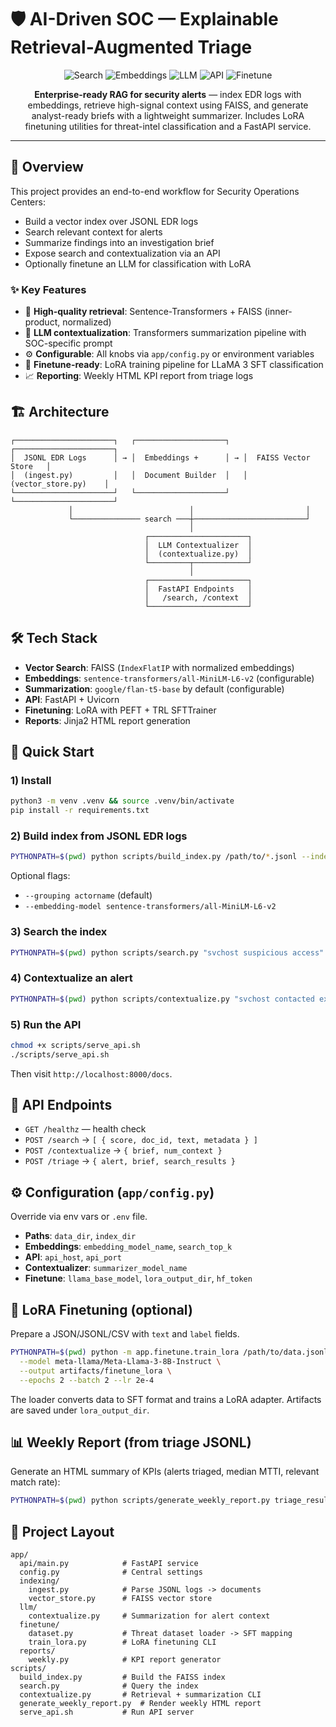 # 🛡️ AI-Driven SOC — Explainable Retrieval-Augmented Triage

<div align="center">

![Search](https://img.shields.io/badge/Vector%20Search-FAISS-blue?style=for-the-badge&logo=apache)
![Embeddings](https://img.shields.io/badge/Embeddings-SentenceTransformers-green?style=for-the-badge&logo=huggingface)
![LLM](https://img.shields.io/badge/Summarization-Transformers-orange?style=for-the-badge&logo=transformer)
![API](https://img.shields.io/badge/API-FastAPI-teal?style=for-the-badge&logo=fastapi)
![Finetune](https://img.shields.io/badge/LoRA-Finetuning-purple?style=for-the-badge&logo=huggingface)

**Enterprise-ready RAG for security alerts** — index EDR logs with embeddings, retrieve high-signal context using FAISS, and generate analyst-ready briefs with a lightweight summarizer. Includes LoRA finetuning utilities for threat-intel classification and a FastAPI service.

</div>

---

## 🌟 Overview

This project provides an end-to-end workflow for Security Operations Centers:

- Build a vector index over JSONL EDR logs
- Search relevant context for alerts
- Summarize findings into an investigation brief
- Expose search and contextualization via an API
- Optionally finetune an LLM for classification with LoRA

### ✨ Key Features

- 🔎 **High-quality retrieval**: Sentence-Transformers + FAISS (inner-product, normalized)
- 🧠 **LLM contextualization**: Transformers summarization pipeline with SOC-specific prompt
- ⚙️ **Configurable**: All knobs via `app/config.py` or environment variables
- 🧪 **Finetune-ready**: LoRA training pipeline for LLaMA 3 SFT classification
- 📈 **Reporting**: Weekly HTML KPI report from triage logs

## 🏗️ Architecture

```
┌──────────────────────┐   ┌────────────────────┐   ┌──────────────────────┐
│  JSONL EDR Logs      │ → │  Embeddings +      │ → │  FAISS Vector Store   │
│  (ingest.py)         │   │  Document Builder  │   │  (vector_store.py)    │
└──────────────────────┘   └────────────────────┘   └──────────────────────┘
             │                          │                         │
             └─────────────── search ───┼─────────────────────────┘
                                        │
                              ┌──────────────────────┐
                              │  LLM Contextualizer  │
                              │  (contextualize.py)  │
                              └─────────┬────────────┘
                                        │
                              ┌──────────────────────┐
                              │  FastAPI Endpoints   │
                              │   /search, /context  │
                              └──────────────────────┘
```

## 🛠️ Tech Stack

- **Vector Search**: FAISS (`IndexFlatIP` with normalized embeddings)
- **Embeddings**: `sentence-transformers/all-MiniLM-L6-v2` (configurable)
- **Summarization**: `google/flan-t5-base` by default (configurable)
- **API**: FastAPI + Uvicorn
- **Finetuning**: LoRA with PEFT + TRL SFTTrainer
- **Reports**: Jinja2 HTML report generation

## 🚀 Quick Start

### 1) Install

```bash
python3 -m venv .venv && source .venv/bin/activate
pip install -r requirements.txt
```

### 2) Build index from JSONL EDR logs

```bash
PYTHONPATH=$(pwd) python scripts/build_index.py /path/to/*.jsonl --index-dir indexes/default
```

Optional flags:
- `--grouping actorname` (default)
- `--embedding-model sentence-transformers/all-MiniLM-L6-v2`

### 3) Search the index

```bash
PYTHONPATH=$(pwd) python scripts/search.py "svchost suspicious access" --top-k 10
```

### 4) Contextualize an alert

```bash
PYTHONPATH=$(pwd) python scripts/contextualize.py "svchost contacted external IP 10.193.66.115"
```

### 5) Run the API

```bash
chmod +x scripts/serve_api.sh
./scripts/serve_api.sh
```

Then visit `http://localhost:8000/docs`.

## 🔌 API Endpoints

- `GET /healthz` — health check
- `POST /search` → `[ { score, doc_id, text, metadata } ]`
- `POST /contextualize` → `{ brief, num_context }`
- `POST /triage` → `{ alert, brief, search_results }`

## ⚙️ Configuration (`app/config.py`)

Override via env vars or `.env` file.

- **Paths**: `data_dir`, `index_dir`
- **Embeddings**: `embedding_model_name`, `search_top_k`
- **API**: `api_host`, `api_port`
- **Contextualizer**: `summarizer_model_name`
- **Finetune**: `llama_base_model`, `lora_output_dir`, `hf_token`

## 🧪 LoRA Finetuning (optional)

Prepare a JSON/JSONL/CSV with `text` and `label` fields.

```bash
PYTHONPATH=$(pwd) python -m app.finetune.train_lora /path/to/data.jsonl \
  --model meta-llama/Meta-Llama-3-8B-Instruct \
  --output artifacts/finetune_lora \
  --epochs 2 --batch 2 --lr 2e-4
```

The loader converts data to SFT format and trains a LoRA adapter. Artifacts are saved under `lora_output_dir`.

## 📊 Weekly Report (from triage JSONL)

Generate an HTML summary of KPIs (alerts triaged, median MTTI, relevant match rate):

```bash
PYTHONPATH=$(pwd) python scripts/generate_weekly_report.py triage_results.jsonl --out reports/weekly_report.html
```

## 📁 Project Layout

```
app/
  api/main.py            # FastAPI service
  config.py              # Central settings
  indexing/
    ingest.py            # Parse JSONL logs -> documents
    vector_store.py      # FAISS vector store
  llm/
    contextualize.py     # Summarization for alert context
  finetune/
    dataset.py           # Threat dataset loader -> SFT mapping
    train_lora.py        # LoRA finetuning CLI
  reports/
    weekly.py            # KPI report generator
scripts/
  build_index.py         # Build the FAISS index
  search.py              # Query the index
  contextualize.py       # Retrieval + summarization CLI
  generate_weekly_report.py  # Render weekly HTML report
  serve_api.sh           # Run API server
```